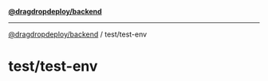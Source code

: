 [**@dragdropdeploy/backend**](../../README.md)

***

[@dragdropdeploy/backend](../../README.md) / test/test-env

# test/test-env
